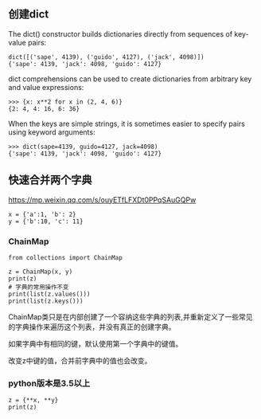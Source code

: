 ## 创建dict
The dict() constructor builds dictionaries directly from sequences of key-value pairs:
```
dict([('sape', 4139), ('guido', 4127), ('jack', 4098)])
{'sape': 4139, 'jack': 4098, 'guido': 4127}
```
dict comprehensions can be used to create dictionaries from arbitrary key and value expressions:

>>>

```
>>> {x: x**2 for x in (2, 4, 6)}
{2: 4, 4: 16, 6: 36}
```

When the keys are simple strings, it is sometimes easier to specify pairs using keyword arguments:
```
>>> dict(sape=4139, guido=4127, jack=4098)
{'sape': 4139, 'jack': 4098, 'guido': 4127}
```
## 快速合并两个字典
https://mp.weixin.qq.com/s/ouyETfLFXDt0PPqSAuGQPw
```
x = {'a':1, 'b': 2} 
y = {'b':10, 'c': 11}
```
### ChainMap

```
from collections import ChainMap

z = ChainMap(x, y)
print(z)
# 字典的常用操作不变
print(list(z.values()))
print(list(z.keys()))
```
ChainMap类只是在内部创建了一个容纳这些字典的列表,并重新定义了一些常见的字典操作来遍历这个列表，并没有真正的创建字典。

如果字典中有相同的键，默认使用第一个字典中的键值。

改变z中键的值，合并前字典中的值也会改变。

### python版本是3.5以上

```
z = {**x, **y} 
print(z)
```


